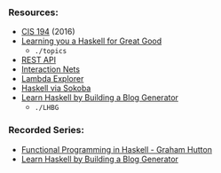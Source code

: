 ### Resources:

- [CIS 194](https://www.seas.upenn.edu/~cis1940/fall16/) (2016)
- [Learning you a Haskell for Great Good](http://learnyouahaskell.com/chapters)
    - `./topics`
- [REST API](https://www.spock.li/tutorials/rest-api)
- [Interaction Nets](https://zicklag.github.io/blog/interaction-nets-combinators-calculus/#:~:text=Interaction%20combinators%20are%20specific%20set,still%20perform%20the%20same%20computation.)
- [Lambda Explorer](https://lambdaexplorer.com/)
- [Haskell via Sokoba](https://haskell-via-sokoban.nomeata.de/)
- [Learn Haskell by Building a Blog Generator](https://learn-haskell.blog/)
    - `./LHBG`

### Recorded Series:
- [Functional Programming in Haskell - Graham Hutton](https://www.youtube.com/playlist?list=PLF1Z-APd9zK7usPMx3LGMZEHrECUGodd3)
- [Learn Haskell by Building a Blog Generator](https://www.youtube.com/playlist?list=PLxn_Aq3QlOQcXoHWdzxnnuGlGWNXJg43R)
